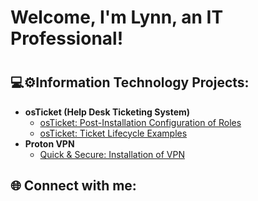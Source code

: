 <h1>Welcome, I'm Lynn, an IT Professional!<h1/>
<h2>💻⚙️Information Technology Projects:</h2>

- <b>osTicket (Help Desk Ticketing System)</b>
  - [osTicket: Post-Installation Configuration of Roles](https://github.com/LynnsCyber/osticketingconfig.roles)
  - [osTicket: Ticket Lifecycle Examples](https://github.com/LynnsCyber/osticketing)
- <b>Proton VPN</b>
  - [Quick & Secure: Installation of VPN](https://github.com/LynnsCyber/VPNinstallation)

<h2>🌐 Connect with me:</h2>
